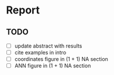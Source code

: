 # Report

## TODO

* [ ] update abstract with results
* [ ] cite examples in intro
* [ ] coordinates figure in (1 + 1) NA section
* [ ] ANN figure in (1 + 1) NA section
